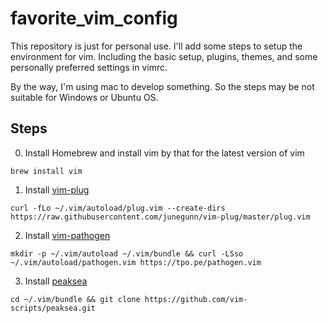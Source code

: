 # favorite_vim_config
This repository is just for personal use. I'll add some steps to setup the environment for vim.
Including the basic setup, plugins, themes, and some personally preferred settings in vimrc.

By the way, I'm using mac to develop something. So the steps may be not suitable for Windows or Ubuntu OS.

## Steps

0. Install Homebrew and install vim by that for the latest version of vim

```
brew install vim
```

1. Install [vim-plug](https://github.com/junegunn/vim-plug)

```
curl -fLo ~/.vim/autoload/plug.vim --create-dirs https://raw.githubusercontent.com/junegunn/vim-plug/master/plug.vim
```

2. Install [vim-pathogen](https://github.com/tpope/vim-pathogen)

```
mkdir -p ~/.vim/autoload ~/.vim/bundle && curl -LSso ~/.vim/autoload/pathogen.vim https://tpo.pe/pathogen.vim
```

3. Install [peaksea](https://github.com/vim-scripts/peaksea)

```
cd ~/.vim/bundle && git clone https://github.com/vim-scripts/peaksea.git
```
